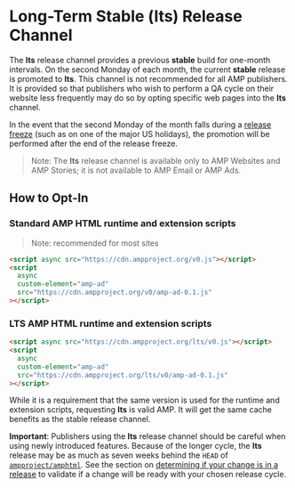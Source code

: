 # Long-Term Stable (lts) Release Channel

The **lts** release channel provides a previous **stable** build for one-month intervals. On the second Monday of each month, the current **stable** release is promoted to **lts**. This channel is not recommended for all AMP publishers. It is provided so that publishers who wish to perform a QA cycle on their website less frequently may do so by opting specific web pages into the **lts** channel.

In the event that the second Monday of the month falls during a [release freeze](https://github.com/ampproject/amphtml/blob/main/contributing/release-schedule.md#release-freezes) (such as on one of the major US holidays), the promotion will be performed after the end of the release freeze.

> Note: The **lts** release channel is available only to AMP Websites and AMP Stories; it is not available to AMP Email or AMP Ads.

## How to Opt-In

### Standard AMP HTML runtime and extension scripts

> Note: recommended for most sites

```html
<script async src="https://cdn.ampproject.org/v0.js"></script>
<script
  async
  custom-element="amp-ad"
  src="https://cdn.ampproject.org/v0/amp-ad-0.1.js"
></script>
```

### LTS AMP HTML runtime and extension scripts

```html
<script async src="https://cdn.ampproject.org/lts/v0.js"></script>
<script
  async
  custom-element="amp-ad"
  src="https://cdn.ampproject.org/lts/v0/amp-ad-0.1.js"
></script>
```

While it is a requirement that the same version is used for the runtime and extension scripts, requesting **lts** is valid AMP. It will get the same cache benefits as the stable release channel.

**Important**: Publishers using the **lts** release channel should be careful when using newly introduced features. Because of the longer cycle, the **lts** release may be as much as seven weeks behind the `HEAD` of [`ampproject/amphtml`](https://github.com/ampproject/amphtml). See the section on [determining if your change is in a release](https://github.com/ampproject/amphtml/blob/main/contributing/release-schedule.md#Determining-if-your-change-is-in-a-release) to validate if a change will be ready with your chosen release cycle.
